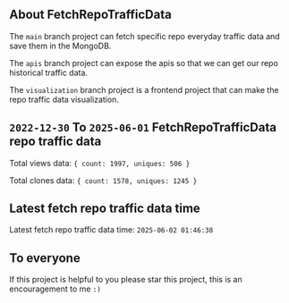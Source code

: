 ## About FetchRepoTrafficData

The `main` branch project can fetch specific repo everyday traffic data and save them in the MongoDB.

The `apis` branch project can expose the apis so that we can get our repo historical traffic data.

The `visualization` branch project is a frontend project that can make the repo traffic data visualization.

## `2022-12-30` To `2025-06-01` FetchRepoTrafficData repo traffic data

Total views data: `{ count: 1997, uniques: 506 }`

Total clones data: `{ count: 1578, uniques: 1245 }`

## Latest fetch repo traffic data time

Latest fetch repo traffic data time: `2025-06-02 01:46:38`

## To everyone

If this project is helpful to you please star this project, this is an encouragement to me `:)`



